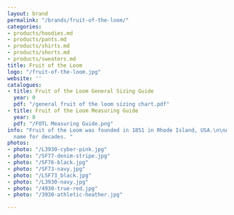 ```yaml
---
layout: brand
permalink: "/brands/fruit-of-the-loom/"
categories:
- products/hoodies.md
- products/pants.md
- products/shirts.md
- products/shorts.md
- products/sweaters.md
title: Fruit of the Loom
logo: "/fruit-of-the-loom.jpg"
website: ''
catalogues:
- title: Fruit of the Loom General Sizing Guide
  year: 0
  pdf: "/general fruit of the loom sizing chart.pdf"
- title: Fruit of the Loom Measuring Guide
  year: 0
  pdf: "/FOTL Measuring Guide.png"
info: "Fruit of the Loom was founded in 1851 in Rhode Island, USA.\n\nA household
  name for decades. "
photos:
- photo: "/L3930-cyber-pink.jpg"
- photo: "/SF77-denim-stripe.jpg"
- photo: "/SF76-black.jpg"
- photo: "/SF73-navy.jpg"
- photo: "/LSF73_black.jpg"
- photo: "/L3930-navy.jpg"
- photo: "/4930-true-red.jpg"
- photo: "/3930-athletic-heather.jpg"

---
```

